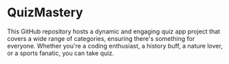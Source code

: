 # QuizMastery
This GitHub repository hosts a dynamic and engaging quiz app project that covers a wide range of categories, ensuring there's something for everyone. Whether you're a coding enthusiast, a history buff, a nature lover, or a sports fanatic, you can take quiz.
